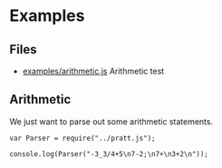 # Examples

## Files

* [examples/arithmetic.js](#arithmetic "save: |jshint") Arithmetic test


## Arithmetic

We just want to parse out some arithmetic statements. 

    var Parser = require("../pratt.js");

    console.log(Parser("-3_3/4+5\n7-2;\n7+\n3+2\n"));
